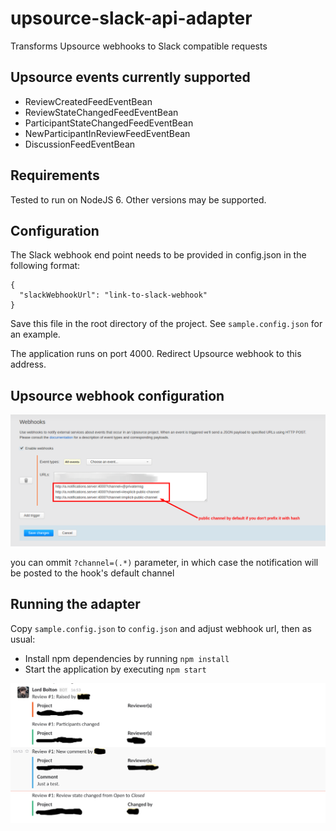 # upsource-slack-api-adapter
Transforms Upsource webhooks to Slack compatible requests

## Upsource events currently supported
* ReviewCreatedFeedEventBean
* ReviewStateChangedFeedEventBean
* ParticipantStateChangedFeedEventBean
* NewParticipantInReviewFeedEventBean
* DiscussionFeedEventBean

## Requirements
Tested to run on NodeJS 6. Other versions may be supported.

## Configuration
The Slack webhook end point needs to be provided in config.json in the following format:
```
{
  "slackWebhookUrl": "link-to-slack-webhook"
}
```
Save this file in the root directory of the project.
See `sample.config.json` for an example.

The application runs on port 4000. Redirect Upsource webhook to this address.

## Upsource webhook configuration

![Screenshot](upsource-webhooks.png)

you can ommit `?channel=(.*)` parameter, in which case the notification 
will be posted to the hook's default channel 

## Running the adapter
Copy `sample.config.json` to `config.json` and adjust webhook url, then as usual:

* Install npm dependencies by running `npm install`
* Start the application by executing `npm start`



![Screenshot](slack-upsource.png)
